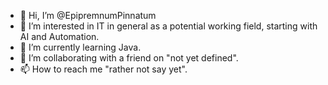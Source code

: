 - 👋 Hi, I’m @EpipremnumPinnatum
- 👀 I’m interested in IT in general as a potential working field, starting with AI and Automation.
- 🌱 I’m currently learning Java.
- 💞️ I’m collaborating with a friend on "not yet defined".
- 📫 How to reach me "rather not say yet".

<!---
EpipremnumPinnatum/EpipremnumPinnatum is a ✨ special ✨ repository because its `README.md` (this file) appears on your GitHub profile.
You can click the Preview link to take a look at your changes.
--->
